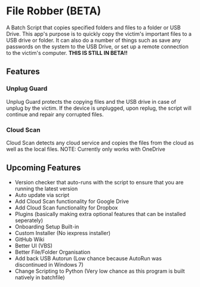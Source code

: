 # File Robber (BETA)
A Batch Script that copies specified folders and files to a folder or USB Drive. This app's purpose is to quickly copy the victim's important files to a USB drive or folder. It can also do a number of things such as save any passwords on the system to the USB Drive, or set up a remote connection to the victim's computer.
**THIS IS STILL IN BETA!!**

## Features
### Unplug Guard
Unplug Guard protects the copying files and the USB drive in case of unplug by the victim.
If the device is unplugged, upon replug, the script will continue and repair any corrupted files.

### Cloud Scan
Cloud Scan detects any cloud service and copies the files from the cloud as well as the local files.
NOTE: Currently only works with OneDrive

## Upcoming Features
- Version checker that auto-runs with the script to ensure that you are running the latest version
- Auto update via script
- Add Cloud Scan functionality for Google Drive
- Add Cloud Scan functionality for Dropbox
- Plugins (basically making extra optional features that can be installed seperately)
- Onboarding Setup Built-in
- Custom Installer (No iexpress installer)
- GitHub Wiki
- Better UI (VBS)
- Better File/Folder Organisation
- Add back USB Autorun (Low chance because AutoRun was discontinued in Windows 7)
- Change Scripting to Python (Very low chance as this program is built natively in batchfile)

